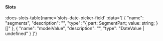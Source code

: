 <!-- This file was automatic generated. Do not edit it manually -->


#### Slots

:docs-slots-table{name='slots-date-picker-field' :data='[
  {
    "name": "segments",
    "description": "",
    "type": "{ part: SegmentPart; value: string; }[]"
  },
  {
    "name": "modelValue",
    "description": "",
    "type": "DateValue | undefined"
  }
]'} 

